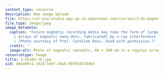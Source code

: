 ```yaml
---
content_type: resource
description: New image Upload
file: https://ol-ocw-studio-app-qa.s3.amazonaws.com/courses/3-45-magnetic-materials-spring-2004/49ad49c1342d5e4f20a589f65d470463_3-45s04-th.jpg
file_type: image/jpeg
image_metadata:
  caption: "Future magnetic recording media may take the form of large-area uniform\
    \ arrays of magnetic nano-dots, fabricated\_by x-ray interference lithography.\
    \ (Photo courtesy of Prof. Caroline Ross. Used with permission.)"
  credit: ''
  image-alt: Photo of magnetic nanodots, 60 x 200 nm in a regular array.
resourcetype: Image
title: 3-45s04-th.jpg
uid: 49ad49c1-342d-5e4f-20a5-89f65d470463
---
```

